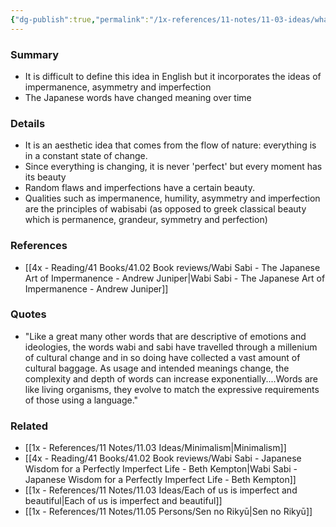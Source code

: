 ```yaml
---
{"dg-publish":true,"permalink":"/1x-references/11-notes/11-03-ideas/what-is-wabisabi/","title":"What is wabisabi","created":"2023-10-18T12:57:12.000+03:00","updated":"2024-02-14T20:18:20.869+03:00"}
---
```



### Summary
- It is difficult to define this idea in English but it incorporates the ideas of impermanence, asymmetry and imperfection
- The Japanese words have changed meaning over time

### Details
- It is an aesthetic idea that comes from the flow of nature: everything is in a constant state of change.
- Since everything is changing, it is never 'perfect' but every moment has its beauty
- Random flaws and imperfections have a certain beauty.
- Qualities such as impermanence, humility, asymmetry and imperfection are the principles of wabisabi (as opposed to greek classical beauty which is permanence, grandeur, symmetry and perfection)

### References
- [[4x - Reading/41 Books/41.02 Book reviews/Wabi Sabi - The Japanese Art of Impermanence - Andrew Juniper\|Wabi Sabi - The Japanese Art of Impermanence - Andrew Juniper]]

### Quotes
- "Like a great many other words that are descriptive of emotions and ideologies, the words wabi and sabi have travelled through a millenium of cultural change and in so doing have collected a vast amount of cultural baggage. As usage and intended meanings change, the complexity and depth of words can increase exponentially....Words are like living organisms, they evolve to match the expressive requirements of those using a language."

### Related
- [[1x - References/11 Notes/11.03 Ideas/Minimalism\|Minimalism]]
- [[4x - Reading/41 Books/41.02 Book reviews/Wabi Sabi - Japanese Wisdom for a Perfectly Imperfect Life - Beth Kempton\|Wabi Sabi - Japanese Wisdom for a Perfectly Imperfect Life - Beth Kempton]]
- [[1x - References/11 Notes/11.03 Ideas/Each of us is imperfect and beautiful\|Each of us is imperfect and beautiful]]
- [[1x - References/11 Notes/11.05 Persons/Sen no Rikyū\|Sen no Rikyū]]
